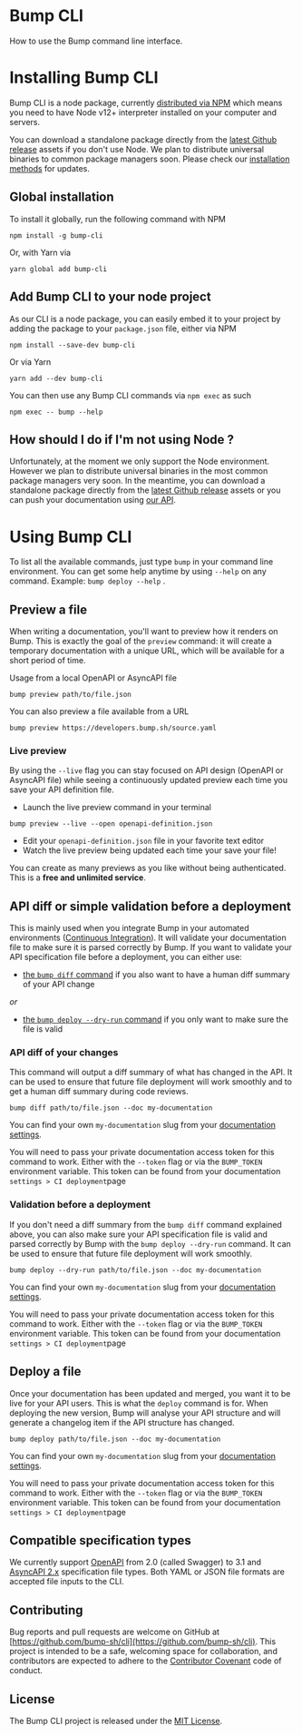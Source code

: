 # Bump CLI
How to use the Bump command line interface.

# Installing Bump CLI

Bump CLI is a node package, currently [distributed via NPM](https://www.npmjs.com/package/bump-cli) which means you need to have Node v12+ interpreter installed on your computer and servers.

You can download a standalone package directly from the [latest Github release](https://github.com/bump-sh/cli/releases) assets if you don't use Node. We plan to distribute universal binaries to common package managers soon. Please check our [installation methods](https://github.com/bump-sh/bump-node-cli#installation) for updates.

## Global installation

To install it globally, run the following command with NPM

```undefined
npm install -g bump-cli
```

Or, with Yarn via

```undefined
yarn global add bump-cli
```

## Add Bump CLI to your node project

As our CLI is a node package, you can easily embed it to your project by adding the package to your `package.json` file, either via NPM

```undefined
npm install --save-dev bump-cli
```

Or via Yarn

```undefined
yarn add --dev bump-cli
```

You can then use any Bump CLI commands via `npm exec` as such

```undefined
npm exec -- bump --help
```

## How should I do if I'm not using Node ?

Unfortunately, at the moment we only support the Node environment. However we plan to distribute universal binaries in the most common package managers very soon. In the meantime, you can download a standalone package directly from the [latest Github release](https://github.com/bump-sh/cli/releases) assets or you can push your documentation using [our API](https://developers.bump.sh/).

# Using Bump CLI

To list all the available commands, just type `bump`  in your command line environment. You can get some help anytime by using `--help` on any command. Example: `bump deploy --help` .

## Preview a file

When writing a documentation, you'll want to preview how it renders on Bump. This is exactly the goal of the `preview`  command: it will create a temporary documentation with a unique URL, which will be available for a short period of time.

Usage from a local OpenAPI or AsyncAPI file

```undefined
bump preview path/to/file.json
```

You can also preview a file available from a URL

```undefined
bump preview https://developers.bump.sh/source.yaml
```

### Live preview

By using the `--live` flag you can stay focused on API design (OpenAPI or AsyncAPI file) while seeing a continuously updated preview each time you save your API definition file.

- Launch the live preview command in your terminal

```undefined
bump preview --live --open openapi-definition.json
```

- Edit your `openapi-definition.json` file in your favorite text editor
- Watch the live preview being updated each time your save your file!

You can create as many previews as you like without being authenticated. This is a **free and unlimited service**.

## API diff or simple validation before a deployment

This is mainly used when you integrate Bump in your automated environments ([Continuous Integration](undefined)). It will validate your documentation file to make sure it is parsed correctly by Bump. If you want to validate your API specification file before a deployment, you can either use:

- [the `bump diff` command](undefined) if you also want to have a human diff summary of your API change

_or_

- [the `bump deploy --dry-run` command](undefined) if you only want to make sure the file is valid

### API diff of your changes

This command will output a diff summary of what has changed in the API. It can be used to ensure that future file deployment will work smoothly and to get a human diff summary during code reviews.

```undefined
bump diff path/to/file.json --doc my-documentation
```

You can find your own `my-documentation` slug from your [documentation settings](https://bump.sh/docs).

You will need to pass your private documentation access token for this command to work. Either with the `--token` flag or via the `BUMP_TOKEN` environment variable. This token can be found from your documentation `settings > CI deployment`page

### Validation before a deployment

If you don't need a diff summary from the `bump diff` command explained above, you can also make sure your API specification file is valid and parsed correctly by Bump with the `bump deploy --dry-run` command. It can be used to ensure that future file deployment will work smoothly.

```undefined
bump deploy --dry-run path/to/file.json --doc my-documentation
```

You can find your own `my-documentation` slug from your [documentation settings](https://bump.sh/docs).

You will need to pass your private documentation access token for this command to work. Either with the `--token` flag or via the `BUMP_TOKEN` environment variable. This token can be found from your documentation `settings > CI deployment`page

## Deploy a file

Once your documentation has been updated and merged, you want it to be live for your API users. This is what the `deploy` command is for. When deploying the new version, Bump will analyse your API structure and will generate a changelog item if the API structure has changed.

```undefined
bump deploy path/to/file.json --doc my-documentation
```

You can find your own `my-documentation` slug from your [documentation settings](https://bump.sh/docs).

You will need to pass your private documentation access token for this command to work. Either with the `--token` flag or via the `BUMP_TOKEN` environment variable. This token can be found from your documentation `settings > CI deployment`page

## Compatible specification types

We currently support [OpenAPI](https://github.com/OAI/OpenAPI-Specification) from 2.0 (called Swagger) to 3.1 and [AsyncAPI 2.x](https://www.asyncapi.com/docs/reference/specification/v2.5.0) specification file types. Both YAML or JSON file formats are accepted file inputs to the CLI.

## Contributing

Bug reports and pull requests are welcome on GitHub at [https://github.com/bump-sh/cli](https://github.com/bump-sh/cli). This project is intended to be a safe, welcoming space for collaboration, and contributors are expected to adhere to the [Contributor Covenant](http://contributor-covenant.org) code of conduct.

## License

The Bump CLI project is released under the [MIT License](http://opensource.org/licenses/MIT).

